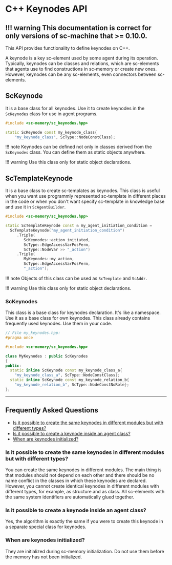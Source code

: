 # **C++ Keynodes API**

!!! warning
    This documentation is correct for only versions of sc-machine that >= 0.10.0.
--- 

This API provides functionality to define keynodes on C++.

A keynode is a key sc-element used by some agent during its operation. Typically, keynodes can be classes and relations, which are sc-elements that agents use to find constructions in sc-memory or create new ones. However, keynodes can be any sc-elements, even connectors between sc-elements.

## **ScKeynode**

It is a base class for all keynodes. Use it to create keynodes in the `ScKeynodes` class for use in agent programs.

```cpp
#include <sc-memory/sc_keynodes.hpp>

static ScKeynode const my_keynode_class{
    "my_keynode_class", ScType::NodeConstClass};
```

!!! note
    Keynodes can be defined not only in classes derived from the `ScKeynodes` class. You can define them as static objects anywhere.

!!! warning
    Use this class only for static object declarations.

## **ScTemplateKeynode**

It is a base class to create sc-templates as keynodes. This class is useful when you want use programmly represented sc-template in different places in the code or when you don't want specify sc-template in knowledge base and use it in `ScAgentBuilder`.

```cpp
#include <sc-memory/sc_keynodes.hpp>

static ScTemplateKeynode const & my_agent_initiation_condition =
  ScTemplateKeynode("my_agent_initiation_condition")
     .Triple(
        ScKeynodes::action_initiated,
        ScType::EdgeAccessVarPosPerm,
        ScType::NodeVar >> "_action")
     .Triple(
        MyKeynodes::my_action,
        ScType::EdgeAccessVarPosPerm,
        "_action");
```

!!! note
    Objects of this class can be used as `ScTemplate` and `ScAddr`.

!!! warning
    Use this class only for static object declarations.

### **ScKeynodes**

This class is a base class for keynodes declaration. It's like a namespace. Use it as a base class for own keynodes. This class already contains frequently used keynodes. Use them in your code.

```cpp
// File my_keynodes.hpp:
#pragma once

#include <sc-memory/sc_keynodes.hpp>

class MyKeynodes : public ScKeynodes
{
public:
  static inline ScKeynode const my_keynode_class_a{
    "my_keynode_class_a", ScType::NodeConstClass};
  static inline ScKeynode const my_keynode_relation_b{
    "my_keynode_relation_b", ScType::NodeConstNoRole};
};
```

--- 

## **Frequently Asked Questions**

<!-- no toc -->
- [Is it possible to create the same keynodes in different modules but with different types?](#is-it-possible-to-create-the-same-keynodes-in-different-modules-but-with-different-types)
- [Is it possible to create a keynode inside an agent class?](#is-it-possible-to-create-a-keynode-inside-an-agent-class)
- [When are keynodes initialized?](#when-are-keynodes-initialized)

### **Is it possible to create the same keynodes in different modules but with different types?**

You can create the same keynodes in different modules. The main thing is that modules should not depend on each other and there should be no name conflict in the classes in which these keynodes are declared. However, you cannot create identical keynodes in different modules with different types, for example, as structure and as class. All sc-elements with the same system identifiers are automatically glued together.

### **Is it possible to create a keynode inside an agent class?**

Yes, the algorithm is exactly the same if you were to create this keynode in a separate special class for keynodes.

### **When are keynodes initialized?**

They are initialized during sc-memory initialization. Do not use them before the memory has not been initialized.
